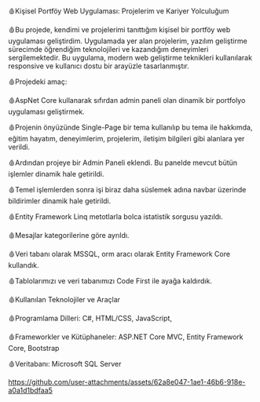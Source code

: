🩸Kişisel Portföy Web Uygulaması: Projelerim ve Kariyer Yolculuğum

🩸Bu projede, kendimi ve projelerimi tanıttığım kişisel bir portföy web uygulaması geliştirdim. Uygulamada yer alan projelerim,
yazılım geliştirme sürecimde öğrendiğim teknolojileri ve kazandığım deneyimleri sergilemektedir.
Bu uygulama, modern web geliştirme teknikleri kullanılarak responsive ve kullanıcı dostu bir arayüzle tasarlanmıştır.

🩸Projedeki amaç: 

🩸AspNet Core kullanarak sıfırdan admin paneli olan dinamik bir portfolyo uygulaması geliştirmek.

🩸Projenin önyüzünde Single-Page bir tema kullanılıp bu tema ile hakkımda, eğitim hayatım, deneyimlerim, projelerim, iletişim bilgileri gibi alanlara yer verildi.

🩸Ardından projeye bir Admin Paneli eklendi. Bu panelde mevcut bütün işlemler dinamik hale getirildi.

🩸Temel işlemlerden sonra işi biraz daha süslemek adına navbar üzerinde bildirimler dinamik hale getirildi.

🩸Entity Framework Linq metotlarla bolca istatistik sorgusu yazıldı.

🩸Mesajlar kategorilerine göre ayrıldı.

🩸Veri tabanı olarak MSSQL, orm aracı olarak Entity Framework Core kullandık.

🩸Tablolarımızı ve veri tabanımızı Code First ile ayağa kaldırdık.

🩸Kullanılan Teknolojiler ve Araçlar

🩸Programlama Dilleri: C#, HTML/CSS, JavaScript,

🩸Frameworkler ve Kütüphaneler: ASP.NET Core MVC, Entity Framework Core, Bootstrap

🩸Veritabanı: Microsoft SQL Server





https://github.com/user-attachments/assets/62a8e047-1ae1-46b6-918e-a0a1d1bdfaa5





